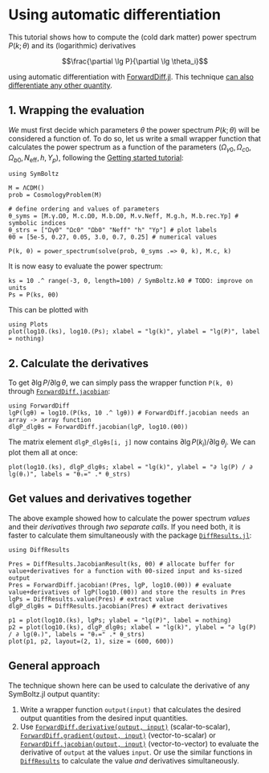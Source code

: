 # Using automatic differentiation

This tutorial shows how to compute the (cold dark matter) power spectrum $P(k; \theta)$
and its (logarithmic) derivatives
```math
\frac{\partial \lg P}{\partial \lg \theta_i}
```
using automatic differentiation with [ForwardDiff.jl](https://juliadiff.org/ForwardDiff.jl).
This technique [can also differentiate any other quantity](@ref "General approach").

## 1. Wrapping the evaluation

*We* must first decide which parameters $\theta$ the power spectrum $P(k; \theta)$ will be considered a function of.
To do so, let us write a small wrapper function that calculates the power spectrum as a function of the parameters $(\Omega_{\gamma 0}, \Omega_{c0}, \Omega_{b0}, N_\textrm{eff}, h, Y_p)$, following the [Getting started tutorial](@ref "Getting started"):
```@example 1
using SymBoltz

M = ΛCDM()
prob = CosmologyProblem(M)

# define ordering and values of parameters
θ_syms = [M.γ.Ω0, M.c.Ω0, M.b.Ω0, M.ν.Neff, M.g.h, M.b.rec.Yp] # symbolic indices
θ_strs = ["Ωγ0" "Ωc0" "Ωb0" "Neff" "h" "Yp"] # plot labels
θ0 = [5e-5, 0.27, 0.05, 3.0, 0.7, 0.25] # numerical values

P(k, θ) = power_spectrum(solve(prob, θ_syms .=> θ, k), M.c, k)
```
It is now easy to evaluate the power spectrum:
```@example 1
ks = 10 .^ range(-3, 0, length=100) / SymBoltz.k0 # TODO: improve on units
Ps = P(ks, θ0)
```
This can be plotted with
```@example 1
using Plots
plot(log10.(ks), log10.(Ps); xlabel = "lg(k)", ylabel = "lg(P)", label = nothing)
```

## 2. Calculate the derivatives

To get $\partial \lg P / \partial \lg \theta$, we can simply pass the wrapper function `P(k, θ)` through [`ForwardDiff.jacobian`](https://juliadiff.org/ForwardDiff.jl/stable/user/api/#ForwardDiff.jacobian):
```@example 1
using ForwardDiff
lgP(lgθ) = log10.(P(ks, 10 .^ lgθ)) # ForwardDiff.jacobian needs an array -> array function
dlgP_dlgθs = ForwardDiff.jacobian(lgP, log10.(θ0))
```
The matrix element `dlgP_dlgθs[i, j]` now contains $\partial \lg P(k_i) / \partial \lg \theta_j$.
We can plot them all at once:
```@example 1
plot(log10.(ks), dlgP_dlgθs; xlabel = "lg(k)", ylabel = "∂ lg(P) / ∂ lg(θᵢ)", labels = "θᵢ=" .* θ_strs)
```

## Get values and derivatives together

The above example showed how to calculate the power spectrum *values* and their *derivatives* through *two separate calls*.
If you need both, it is faster to calculate them simultaneously with the package [`DiffResults.jl`](https://juliadiff.org/DiffResults.jl/stable/):
```@example 1
using DiffResults

Pres = DiffResults.JacobianResult(ks, θ0) # allocate buffer for value+derivatives for a function with θ0-sized input and ks-sized output
Pres = ForwardDiff.jacobian!(Pres, lgP, log10.(θ0)) # evaluate value+derivatives of lgP(log10.(θ0)) and store the results in Pres
lgPs = DiffResults.value(Pres) # extract value
dlgP_dlgθs = DiffResults.jacobian(Pres) # extract derivatives

p1 = plot(log10.(ks), lgPs; ylabel = "lg(P)", label = nothing)
p2 = plot(log10.(ks), dlgP_dlgθs; xlabel = "lg(k)", ylabel = "∂ lg(P) / ∂ lg(θᵢ)", labels = "θᵢ=" .* θ_strs)
plot(p1, p2, layout=(2, 1), size = (600, 600))
```

## General approach

The technique shown here can be used to calculate the derivative of any SymBoltz.jl output quantity:

1. Write a wrapper function `output(input)` that calculates the desired output quantities from the desired input quantities.
2. Use [`ForwardDiff.derivative(output, input)`](https://juliadiff.org/ForwardDiff.jl/stable/user/api/#ForwardDiff.derivative) (scalar-to-scalar), [`ForwardDiff.gradient(output, input)`](https://juliadiff.org/ForwardDiff.jl/stable/user/api/#ForwardDiff.gradient) (vector-to-scalar) or [`ForwardDiff.jacobian(output, input)`](https://juliadiff.org/ForwardDiff.jl/stable/user/api/#ForwardDiff.jacobian) (vector-to-vector) to evaluate the derivative of `output` at the values `input`.
   Or use the similar functions in [`DiffResults`](https://juliadiff.org/DiffResults.jl/stable/) to calculate the value *and* derivatives simultaneously.
